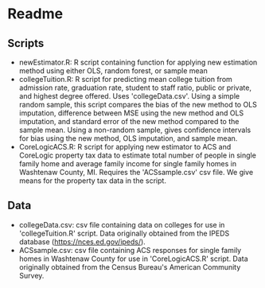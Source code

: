 # Readme

## Scripts
- newEstimator.R: R script containing function for applying new estimation method using either OLS, random forest, or sample mean
- collegeTuition.R: R script for predicting mean college tuition from admission rate, graduation rate, student to staff ratio, public or private, and highest degree offered. Uses 'collegeData.csv'. Using a simple random sample, this script compares the bias of the new method to OLS imputation, difference between MSE using the new method and OLS imputation, and standard error of the new method compared to the sample mean. Using a non-random sample, gives confidence intervals for bias using the new method, OLS imputation, and sample mean. 
- CoreLogicACS.R: R script for applying new estimator to ACS and CoreLogic property tax data to estimate total number of people in single family home and average family income for single family homes in Washtenaw County, MI. Requires the 'ACSsample.csv' csv file. We give means for the property tax data in the script.

## Data
- collegeData.csv: csv file containing data on colleges for use in 'collegeTuition.R' script. Data originally obtained from the IPEDS database (https://nces.ed.gov/ipeds/).
- ACSsample.csv: csv file containing ACS responses for single family homes in Washtenaw County for use in 'CoreLogicACS.R' script. Data originally obtained from the Census Bureau's American Community Survey.
